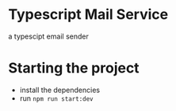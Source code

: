 # Typescript Mail Service

a typescipt email sender

# Starting the project

* install the dependencies
* run `npm run start:dev`